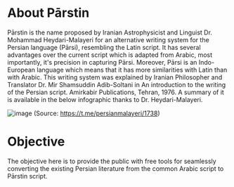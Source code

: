 # About Pārstin
Pārstin is the name proposed by Iranian Astrophysicist and Linguist Dr. Mohammad Heydari-Malayeri for an alternative writing system for the Persian language (Pārsi), resembling the Latin script. It has several advantages over the current script which is adapted from Arabic, most importantly, it's precision in capturing Pārsi. Moreover, Pārsi is an Indo-European language which means that it has more similarities with Latin than with Arabic. 
This writing system was explained by Iranian Philosopher and Translator Dr. Mir Shamsuddin Adib-Soltani in An introduction to the writing of the Persian script. Amirkabir Publications, Tehran, 1976. A summary of it is available in the below infographic thanks to Dr. Heydari-Malayeri. 

![image](https://user-images.githubusercontent.com/83266560/116194068-2eedf380-a6e5-11eb-825f-b333e2c7c70b.png)
(Source: https://t.me/persianmalayeri/1738)

# Objective
The objective here is to provide the public with free tools for seamlessly converting the existing Persian literature from the common Arabic script to Pārstin script.
